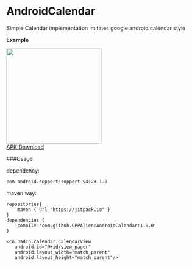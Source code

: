 # AndroidCalendar
Simple Calendar implementation imitates google android calendar style


**Example**
    <div class='row'>
        <img src='http://7xq276.com2.z0.glb.qiniucdn.com/calendar.gif' width="250px"/>
    </div>
[APK Download](http://7xq276.com2.z0.glb.qiniucdn.com/calendar-example.apk)

###Usage

dependency:

```
com.android.support:support-v4:23.1.0
```

maven way:
```
repositories{
    maven { url "https://jitpack.io" }
}
dependencies {
    compile 'com.github.CPPAlien:AndroidCalendar:1.0.0'
}
```

```
<cn.hadcn.calendar.CalendarView
   android:id="@+id/view_pager"
   android:layout_width="match_parent"
   android:layout_height="match_parent"/>
```